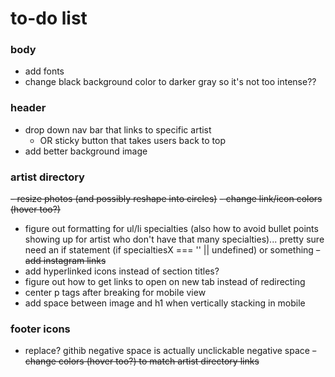 # to-do list #

### body ###
- add fonts
- change black background color to darker gray so it's not too intense??

### header ###
- drop down nav bar that links to specific artist
    - OR sticky button that takes users back to top
- add better background image

### artist directory ###
~~- ~~resize photos (and possibly reshape into circles)~~~~
~~- change link/icon colors (hover too?)~~
- figure out formatting for ul/li specialties (also how to avoid bullet points showing up for artist who don't have that many specialties)... pretty sure need an if statement (if specialtiesX === '' || undefined) or something
~~- add instagram links~~
- add hyperlinked icons instead of section titles?
- figure out how to get links to open on new tab instead of redirecting
- center p tags after breaking for mobile view
- add space between image and h1 when vertically stacking in mobile

### footer icons ###
- replace? githib negative space is actually unclickable negative space
~~- change colors (hover too?) to match artist directory links~~